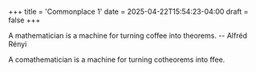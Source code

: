 +++
title = 'Commonplace 1'
date = 2025-04-22T15:54:23-04:00
draft = false
+++

A mathematician is a machine for turning coffee into theorems. -- Alfréd Rényi

A comathematician is a machine for turning cotheorems into ffee.
